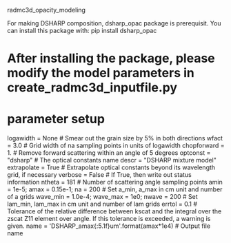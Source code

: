 radmc3d_opacity_modeling

For making DSHARP composition, dsharp_opac package is prerequisit.
You can install this package with:
pip install dsharp_opac

After installing the package, please modify the model parameters in create_radmc3d_inputfile.py
==========================================================================
   parameter setup
==========================================================================
logawidth    = None          # Smear out the grain size by 5% in both directions
wfact        = 3.0           # Grid width of na sampling points in units of logawidth
chopforward  = 1.          # Remove forward scattering within an angle of 5 degrees
optconst     = "dsharp"      # The optical constants name
descr        = "DSHARP mixture model"
extrapolate  = True          # Extrapolate optical constants beyond its wavelength grid, if necessary
verbose      = False         # If True, then write out status information
ntheta       = 181           # Number of scattering angle sampling points
amin = 1e-5; amax = 0.15e-1; na = 200  # Set a_min, a_max in cm unit and number of a grids
wave_min = 1.0e-4; wave_max = 1e0; nwave = 200   # Set lam_min, lam_max in cm unit and number of lam grids
errtol       = 0.1           # Tolerance of the relative difference between kscat and the integral over the zscat Z11 element over angle. If this tolerance is exceeded, a warning is given.
name         = 'DSHARP_amax{:5.1f}um'.format(amax*1e4)  # Output file name

